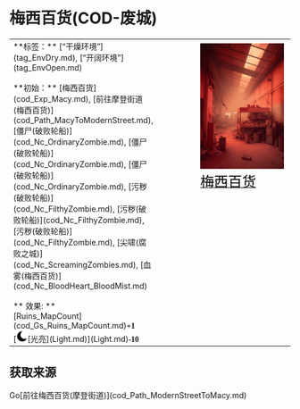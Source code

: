 # 梅西百货(COD-废城)  
  
<table class="table table-bordered" data-toggle="table"  data-show-header="false"><thead style="display:none"><tr ><th  style="width:50%;text-align:left;vertical-align:top;"  >title</th><th  style="width:50%;text-align:left;vertical-align:top;"  ></th></tr></thead><tr ><td  style="width:50%;text-align:left;vertical-align:top;"  >**标签：**	[“干燥环境”](tag_EnvDry.md), [“开阔环境”](tag_EnvOpen.md)<br><br>**初始：**	[梅西百货](cod_Exp_Macy.md), [前往摩登街道(梅西百货)](cod_Path_MacyToModernStreet.md), [僵尸(破败轮船)](cod_Nc_OrdinaryZombie.md), [僵尸(破败轮船)](cod_Nc_OrdinaryZombie.md), [僵尸(破败轮船)](cod_Nc_OrdinaryZombie.md), [污秽(破败轮船)](cod_Nc_FilthyZombie.md), [污秽(破败轮船)](cod_Nc_FilthyZombie.md), [污秽(破败轮船)](cod_Nc_FilthyZombie.md), [尖啸(腐败之城)](cod_Nc_ScreamingZombies.md), [血雾(梅西百货)](cod_Nc_BloodHeart_BloodMist.md)<br><br>** 效果: **<br>[Ruins_MapCount](cod_Gs_Ruins_MapCount.md)<span style="font-family:ui-monospace"><b>+1</b></span><br>[<div style="width:20px;display:inline-block;text-align:center"><img decoding="async" src="Sprite/Darkness17609.png" href="a.md" style="max-width:20px;max-height:20px;"></div>[光亮](Light.md)](Light.md)<span style="font-family:ui-monospace"><b>-10</b></span></td><td  style="width:50%;text-align:left;vertical-align:top;"  ><div style="float:right; margin:5px"><div class="gamecard" style="width:150px; height:225px;"><a href="cod_Env_Macy.md" style="color:black"><img decoding="async" src="Sprite/cod/Exp_Macy.jpg" class="cardimage" style="max-width:150px;max-height:225px;"><span style="font-size: 25px;">梅西百货</span></a></div></div></td></tr></tbody></table>  
  
## 获取来源  
<div style="display:inline-block"><div class="gamedatalist" style="text-align:left;min-width:200px;min-height:0px;"><div style="display:inline-block"><div style="display:inline-block;vertical-align:middle;">Go</div><div style="display:inline-block;vertical-align:middle;">[前往梅西百货(摩登街道)](cod_Path_ModernStreetToMacy.md)</div></div></div></div>  
  


<script>document.title="梅西百货 - 卡牌生存百科 Card Survival Wiki";</script>